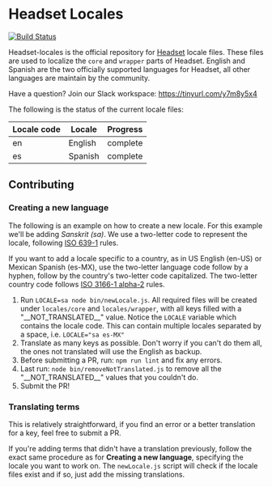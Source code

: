 # Headset Locales

[![Build
Status](https://travis-ci.org/headsetapp/headset-locales.svg?branch=master)](https://travis-ci.org/headsetapp/headset-locales)

Headset-locales is the official repository for [Headset](http://headsetapp.co) locale files. These files are used to
localize the `core` and `wrapper` parts of Headset.
English and Spanish are the two officially supported languages for Headset, all other languages are maintain by the
community.

Have a question? Join our Slack workspace: https://tinyurl.com/y7m8y5x4

The following is the status of the current locale files:

| Locale code | Locale | Progress |
|-------------|--------|----------|
| en | English | complete |
| es | Spanish | complete |

## Contributing

### Creating a new language
The following is an example on how to create a new locale. For this example we'll be adding _Sanskrit (sa)_.
We use a two-letter code to represent the locale, following [ISO
639-1](https://en.wikipedia.org/wiki/List_of_ISO_639-1_codes) rules.

If you want to add a locale specific to a country, as in US English (en-US) or Mexican Spanish (es-MX), use the two-letter language code follow by a hyphen, follow by the country's two-letter code capitalized.
The two-letter country code follows [ISO 3166-1 alpha-2](https://en.wikipedia.org/wiki/ISO_3166-1_alpha-2) rules.

1. Run `LOCALE=sa node bin/newLocale.js`.
   All required files will be created under `locales/core` and `locales/wrapper`, with all keys filled with a "\_\_NOT_TRANSLATED\_\_" value.
   Notice the `LOCALE` variable which contains the locale code.
   This can contain multiple locales separated by a space, i.e. `LOCALE="sa es-MX"`
2. Translate as many keys as possible. Don't worry if you can't do them all, the ones not translated will use the English as backup.
3. Before submitting a PR, run: `npm run lint` and fix any errors.
4. Last run: `node bin/removeNotTranslated.js` to remove all the "\_\_NOT_TRANSLATED\_\_" values that you couldn't do.
5. Submit the PR!

### Translating terms
This is relatively straightforward, if you find an error or a better translation for a key, feel free to submit a PR.

If you're adding terms that didn't have a translation previously, follow the exact same procedure as for __Creating a new language__, specifying the locale you want to work on.
The `newLocale.js` script will check if the locale files exist and if so, just add the missing translations.
